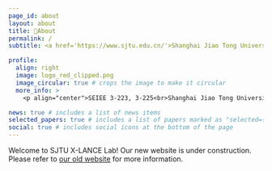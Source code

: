 ```yaml
---
page_id: about
layout: about
title: 🤩About
permalink: /
subtitle: <a href='https://www.sjtu.edu.cn/'>Shanghai Jiao Tong University</a>. Cross Media Language Intelligence Lab.

profile:
  align: right
  image: logo_red_clipped.png
  image_circular: true # crops the image to make it circular
  more_info: >
    <p align="center">SEIEE 3-223, 3-225<br>Shanghai Jiao Tong University<br>Shanghai, Minhang<br>xlance@sjtu.edu.cn</p>

news: true # includes a list of news items
selected_papers: true # includes a list of papers marked as "selected={true}"
social: true # includes social icons at the bottom of the page
---
```


Welcome to SJTU X-LANCE Lab! Our new website is under construction. Please refer to [our old website](https://x-lance.sjtu.edu.cn) for more information.

